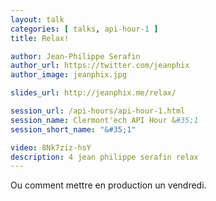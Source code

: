 ```yaml
---
layout: talk
categories: [ talks, api-hour-1 ]
title: Relax!

author: Jean-Philippe Serafin
author_url: https://twitter.com/jeanphix
author_image: jeanphix.jpg

slides_url: http://jeanphix.me/relax/

session_url: /api-hours/api-hour-1.html
session_name: Clermont'ech API Hour &#35;1
session_short_name: "&#35;1"

video: 8Nk7ziz-hsY
description: 4 jean philippe serafin relax
---
```




Ou comment mettre en production un vendredi.
